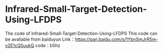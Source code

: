 # Infrared-Small-Target-Detection-Using-LFDPS
The code of Infrared-Small-Target-Detection-Using-LFDPS
This code can be avaliable from baiduyun 
Link：https://pan.baidu.com/s/1YbnSmJrR5m-v2E1cQ5uukQ 
code：b5hz 
